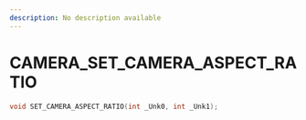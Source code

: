 ```yaml
---
description: No description available 
---
```


# CAMERA\_SET_CAMERA_ASPECT_RATIO

```cpp
void SET_CAMERA_ASPECT_RATIO(int _Unk0, int _Unk1);
```